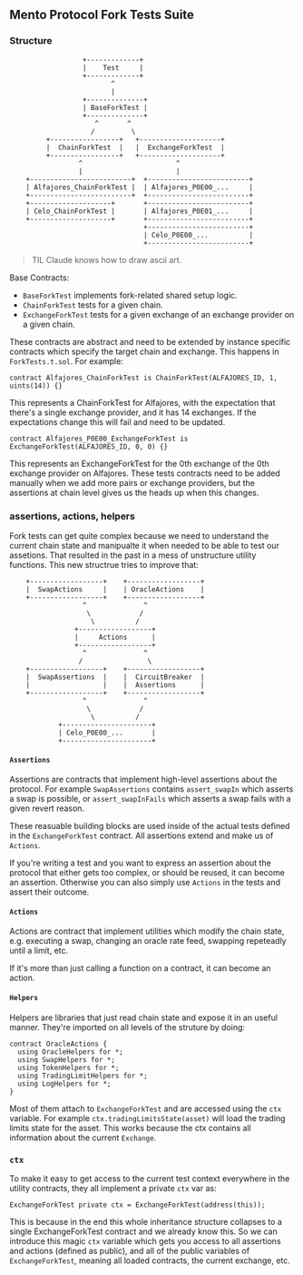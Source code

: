 ## Mento Protocol Fork Tests Suite

### Structure

```text
                  +-------------+
                  |    Test     |
                  +-------------+
                         ^
                         |
                  +--------------+
                  | BaseForkTest |
                  +--------------+
                     ^       ^
                    /         \
         +-----------------+   +--------------------+
         |  ChainForkTest  |   |  ExchangeForkTest  |
         +-----------------+   +--------------------+
                 ^                       ^
                 |                       |
    +-------------------------+  +-------------------------+
    | Alfajores_ChainForkTest |  | Alfajores_P0E00_...     |
    +-------------------------+  +-------------------------+
    +--------------------+       +-------------------------+
    | Celo_ChainForkTest |       | Alfajores_P0E01_...     |
    +--------------------+       +-------------------------+
                                 +-------------------------+
                                 | Celo_P0E00_...          |
                                 +-------------------------+
```

> TIL Claude knows how to draw ascii art.

Base Contracts:

- `BaseForkTest` implements fork-related shared setup logic.
- `ChainForkTest` tests for a given chain.
- `ExchangeForkTest` tests for a given exchange of an exchange provider on a given chain.

These contracts are abstract and need to be extended by instance specific contracts which specify the target chain and exchange.
This happens in `ForkTests.t.sol`. For example:

```solidity
contract Alfajores_ChainForkTest is ChainForkTest(ALFAJORES_ID, 1, uints(14)) {}
```

This represents a ChainForkTest for Alfajores, with the expectation that there's a single exchange provider,
and it has 14 exchanges. If the expectations change this will fail and need to be updated.

```solidity
contract Alfajores_P0E00_ExchangeForkTest is ExchangeForkTest(ALFAJORES_ID, 0, 0) {}
```

This represents an ExchangeForkTest for the 0th exchange of the 0th exchange provider on Alfajores.
These tests contracts need to be added manually when we add more pairs or exchange providers, but the 
assertions at chain level gives us the heads up when this changes.

### assertions, actions, helpers

Fork tests can get quite complex because we need to understand the current chain state and manipualte it when needed to be able to test our assetions. 
That resulted in the past in a mess of unstructure utility functions. This new structrue tries to improve that:

```
    +------------------+    +------------------+
    |  SwapActions     |    | OracleActions    |
    +------------------+    +------------------+
                  ^              ^
                   \            /
                    \          /
                +------------------+
                |     Actions      |
                +------------------+
                  ^              ^
                 /                \
    +------------------+    +------------------+
    |  SwapAssertions  |    |  CircuitBreaker  |
    |                  |    |  Assertions      |
    +------------------+    +------------------+
                  ^              ^
                   \            /
                    \          /
            +----------------------+
            | Celo_P0E00_...       |
            +----------------------+
```

#### `Assertions`

Assertions are contracts that implement high-level assertions about the protocol.
For example `SwapAssertions` contains `assert_swapIn` which asserts a swap is possible, or `assert_swapInFails` which asserts a swap fails with a given revert reason.

These reasuable building blocks are used inside of the actual tests defined in the `ExchangeForkTest` contract.
All assertions extend and make us of `Actions`.

If you're writing a test and you want to express an assertion about the protocol that either gets too complex, or should be reused, it can become an assertion. 
Otherwise you can also simply use `Actions` in the tests and assert their outcome.

#### `Actions`

Actions are contract that implement utilities which modify the chain state, e.g. executing a swap, changing an oracle rate feed, swapping repeteadly until a limit, etc.

If it's more than just calling a function on a contract, it can become an action.

#### `Helpers`

Helpers are libraries that just read chain state and expose it in an useful manner.
They're imported on all levels of the struture by doing:

```solidity
contract OracleActions {
  using OracleHelpers for *;
  using SwapHelpers for *;
  using TokenHelpers for *;
  using TradingLimitHelpers for *;
  using LogHelpers for *;
}
```

Most of them attach to `ExchangeForkTest` and are accessed using the `ctx` variable.
For example `ctx.tradingLimitsState(asset)` will load the trading limits state for the asset.
This works because the ctx contains all information about the current `Exchange`.

### `ctx`

To make it easy to get access to the current test context everywhere in the utility contracts, they all implement a private `ctx` var as:

```solidity
ExchangeForkTest private ctx = ExchangeForkTest(address(this));
```

This is because in the end this whole inheritance structure collapses to a single ExchangeForkTest contract and we already know this. 
So we can introduce this magic `ctx` variable which gets you access to all assertions and actions (defined as public), 
and all of the public variables of `ExchangeForkTest`, meaning all loaded contracts, the current exchange, etc.
